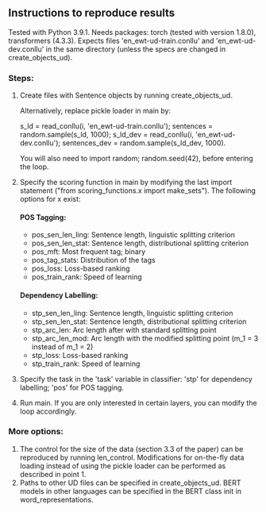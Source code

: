 ## Instructions to reproduce results

Tested with Python 3.9.1. Needs packages: torch (tested with version 
1.8.0), transformers (4.3.3). Expects files 'en_ewt-ud-train.conllu' 
and 'en_ewt-ud-dev.conllu' in the same directory (unless the specs
are changed in create_objects_ud).

### Steps: 

1. Create files with Sentence objects by running create_objects_ud.

    Alternatively, replace pickle loader in main by:

    s_ld = read_conllu(i, 'en_ewt-ud-train.conllu'); 
    sentences = random.sample(s_ld, 1000); 
    s_ld_dev = read_conllu(i, 'en_ewt-ud-dev.conllu'); 
    sentences_dev = random.sample(s_ld_dev, 1000). 
    
    You will also need to import random; random.seed(42), 
    before entering the loop.

2. Specify the scoring function in main by modifying the last 
    import statement ("from scoring_functions.x import make_sets"). 
    The following options for x exist: 

    #### POS Tagging:
    
    * pos_sen_len_ling: Sentence length, linguistic splitting criterion
    * pos_sen_len_stat: Sentence length, distributional splitting criterion
    * pos_mft: Most frequent tag; binary
    * pos_tag_stats: Distribution of the tags
    * pos_loss: Loss-based ranking
    * pos_train_rank: Speed of learning
    
    #### Dependency Labelling:
    
    * stp_sen_len_ling: Sentence length, linguistic splitting criterion
    * stp_sen_len_stat: Sentence length, distributional splitting criterion
    * stp_arc_len: Arc length after with standard splitting point
    * stp_arc_len_mod: Arc length with the modified splitting 
    point (m_1 = 3 instead of m_1 = 2)
    * stp_loss: Loss-based ranking
    * stp_train_rank: Speed of learning
    
3. Specify the task in the 'task' variable in classifier: 'stp' for
    dependency labelling; 'pos' for POS tagging.
    
4.  Run main. If you are only interested in certain layers, 
    you can modify the loop accordingly. 
    
    
### More options: 

1. The control for the size of the data (section 3.3 of the paper) 
can be reproduced by running len_control. Modifications for 
on-the-fly data loading instead of using the pickle loader can be 
performed as described in point 1. 
2. Paths to other UD files can be specified in 
create_objects_ud. BERT models in other languages can be specified
in the BERT class init in word_representations. 